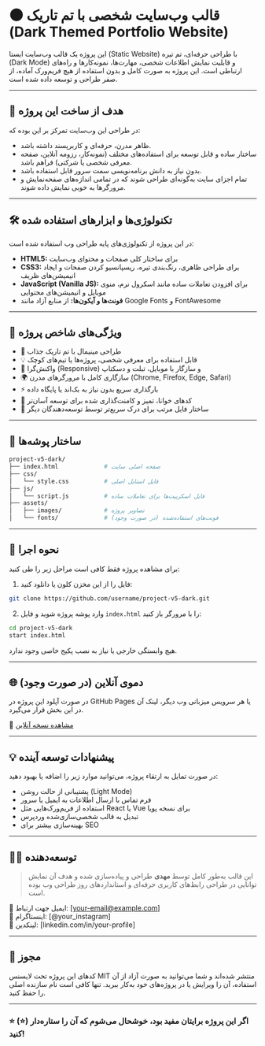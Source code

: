 
# 🌑 قالب وب‌سایت شخصی با تم تاریک (Dark Themed Portfolio Website)

این پروژه یک قالب وب‌سایت ایستا (Static Website) با طراحی حرفه‌ای، تم تیره (Dark Mode) و قابلیت نمایش اطلاعات شخصی، مهارت‌ها، نمونه‌کارها و راه‌های ارتباطی است. این پروژه به صورت کامل و بدون استفاده از هیچ فریم‌ورک آماده، از صفر طراحی و توسعه داده شده است.

---

## 🧠 هدف از ساخت این پروژه

در طراحی این وب‌سایت تمرکز بر این بوده که:

- ظاهر مدرن، حرفه‌ای و کاربرپسند داشته باشد.
- ساختار ساده و قابل توسعه برای استفاده‌های مختلف (نمونه‌کار، رزومه آنلاین، صفحه معرفی شخصی یا شرکتی) فراهم باشد.
- بدون نیاز به دانش برنامه‌نویسی سمت سرور قابل استفاده باشد.
- تمام اجزای سایت به‌گونه‌ای طراحی شوند که در تمامی اندازه‌های صفحه‌نمایش و مرورگرها به خوبی نمایش داده شوند.

---

## 🛠 تکنولوژی‌ها و ابزارهای استفاده شده

در این پروژه از تکنولوژی‌های پایه طراحی وب استفاده شده است:

- **HTML5:** برای ساختار کلی صفحات و محتوای وب‌سایت
- **CSS3:** برای طراحی ظاهری، رنگ‌بندی تیره، ریسپانسیو کردن صفحات و ایجاد انیمیشن‌های ظریف
- **JavaScript (Vanilla JS):** برای افزودن تعاملات ساده مانند اسکرول نرم، منوی موبایل و انیمیشن‌های محتوایی
- **فونت‌ها و آیکون‌ها:** از منابع آزاد مانند Google Fonts و FontAwesome

---

## 🎯 ویژگی‌های شاخص پروژه

- 🎨 طراحی مینیمال با تم تاریک جذاب
- 💡 قابل استفاده برای معرفی شخصی، پروژه‌ها یا تیم‌های کوچک
- 📱 واکنش‌گرا (Responsive) و سازگار با موبایل، تبلت و دسکتاپ
- 🌍 سازگاری کامل با مرورگرهای مدرن (Chrome, Firefox, Edge, Safari)
- ⚡ بارگذاری سریع بدون نیاز به بک‌اند یا پایگاه داده
- 🔧 کدهای خوانا، تمیز و کامنت‌گذاری شده برای توسعه آسان‌تر
- 📂 ساختار فایل مرتب برای درک سریع‌تر توسط توسعه‌دهندگان دیگر

---

## 📁 ساختار پوشه‌ها

```bash
project-v5-dark/
├── index.html             # صفحه اصلی سایت
├── css/
│   └── style.css          # فایل استایل اصلی
├── js/
│   └── script.js          # فایل اسکریپت‌ها برای تعاملات ساده
├── assets/
│   ├── images/            # تصاویر پروژه
│   └── fonts/             # فونت‌های استفاده‌شده (در صورت وجود)
```

---

## 🔧 نحوه اجرا

برای مشاهده پروژه فقط کافی است مراحل زیر را طی کنید:

1. فایل را از این مخزن کلون یا دانلود کنید:
```bash
git clone https://github.com/username/project-v5-dark.git
```

2. وارد پوشه پروژه شوید و فایل `index.html` را با مرورگر باز کنید:
```bash
cd project-v5-dark
start index.html
```

هیچ وابستگی خارجی یا نیاز به نصب پکیج خاصی وجود ندارد.

---

## 🌐 دموی آنلاین (در صورت وجود)

در صورت آپلود این پروژه در GitHub Pages یا هر سرویس میزبانی وب دیگر، لینک آن در این بخش قرار می‌گیرد.

🔗 [مشاهده نسخه آنلاین](https://your-username.github.io/project-v5-dark)

---

## 💡 پیشنهادات توسعه آینده

در صورت تمایل به ارتقاء پروژه، می‌توانید موارد زیر را اضافه یا بهبود دهید:

- پشتیبانی از حالت روشن (Light Mode)
- فرم تماس با ارسال اطلاعات به ایمیل یا سرور
- استفاده از فریم‌ورک‌هایی مثل React یا Vue برای نسخه پویا
- تبدیل به قالب شخصی‌سازی‌شده وردپرس
- بهینه‌سازی بیشتر برای SEO

---

## 👨‍💻 توسعه‌دهنده

> این قالب به‌طور کامل توسط **مهدی** طراحی و پیاده‌سازی شده و هدف آن نمایش توانایی در طراحی رابط‌های کاربری حرفه‌ای و استانداردهای روز طراحی وب بوده است.

📧 ایمیل جهت ارتباط: [your-email@example.com]  
📸 اینستاگرام: [@your_instagram]  
💼 لینکدین: [linkedin.com/in/your-profile]

---

## 📜 مجوز

کدهای این پروژه تحت لایسنس MIT منتشر شده‌اند و شما می‌توانید به صورت آزاد از آن استفاده، آن را ویرایش یا در پروژه‌های خود به‌کار ببرید. تنها کافی است نام سازنده اصلی را حفظ کنید.

---

### ⭐ اگر این پروژه برایتان مفید بود، خوشحال می‌شوم که آن را ستاره‌دار (⭐) کنید!
